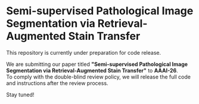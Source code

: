 # Semi-supervised Pathological Image Segmentation via Retrieval-Augmented Stain Transfer

This repository is currently under preparation for code release.

We are submitting our paper titled **"Semi-supervised Pathological Image Segmentation via Retrieval-Augmented Stain Transfer"** to **AAAI-26**.  
To comply with the double-blind review policy, we will release the full code and instructions after the review process.

Stay tuned!
